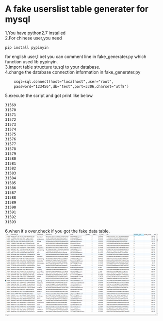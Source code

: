 # A fake userslist table generater for mysql  


1.You have python2.7 installed  
2.For chinese user,you need  
```
pip install pypinyin
```
for english user,I bet you can comment line in fake_generater.py which function used lib pypinyin.  
3.import table structure ts.sql to your database.  
4.change the database connection information in fake_generater.py  
```
    xsql=sql.connect(host="localhost",user="root",
 	password="123456",db="test",port=3306,charset="utf8")
```
5.execute the script and got print like below.

```
31569
31570
31571
31572
31573
31574
31575
31576
31577
31578
31579
31580
31581
31582
31583
31584
31585
31586
31587
31588
31589
31590
31591
31592
31593
``` 
6.when it's over,check if you got the fake data table.
![data](/1.png)
